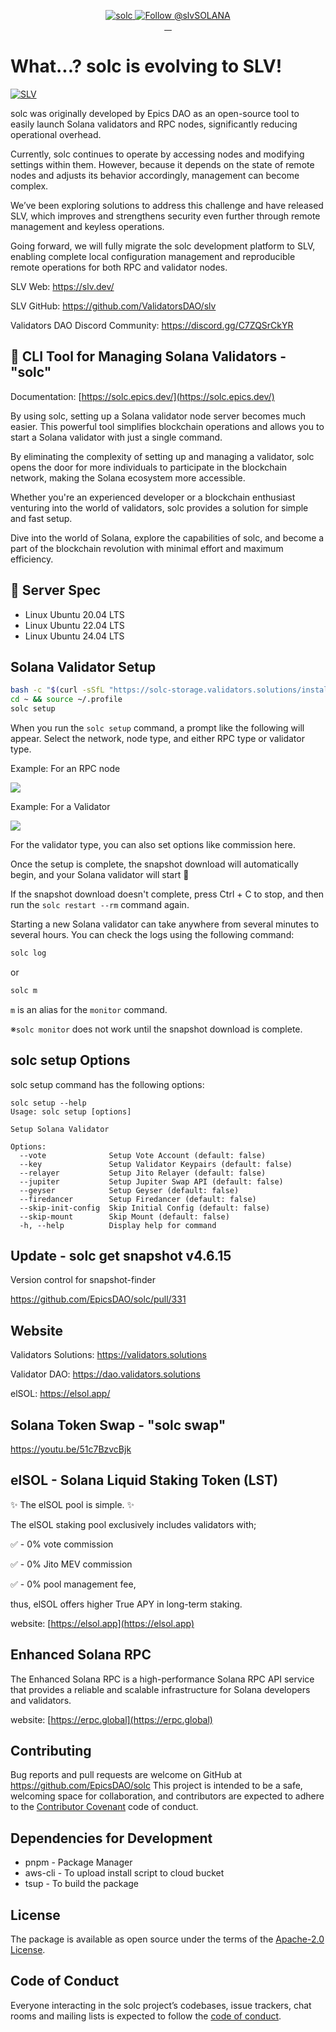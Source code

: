 <p align="center">
  <a href="https://solc.epics.dev/">
    <img src="https://solc-storage.validators.solutions/ogp.jpg" alt="solc" />
  </a>

  <a href="https://twitter.com/intent/follow?screen_name=slvSOLANA">
    <img src="https://img.shields.io/twitter/follow/slvSOLANA.svg?label=Follow%20@slvSOLANA" alt="Follow @slvSOLANA" />
  </a>
  <br/>
  <a aria-label="npm version" href="https://www.npmjs.com/package/@ily-validator/solc">
    <img alt="" src="https://badgen.net/npm/v/@ily-validator/solc">
  </a>
  <a aria-label="Downloads Number" href="https://www.npmjs.com/package/@ily-validator/solc">
    <img alt="" src="https://badgen.net/npm/dt/@ily-validator/solc">
  </a>
  <a aria-label="License" href="https://github.com/EpicsDAO/solc/blob/master/LICENSE.txt">
    <img alt="" src="https://badgen.net/badge/license/Apache/blue">
  </a>
    <a aria-label="Code of Conduct" href="https://github.com/EpicsDAO/solc/blob/master/CODE_OF_CONDUCT.md">
    <img alt="" src="https://img.shields.io/badge/Contributor%20Covenant-2.1-4baaaa.svg">
  </a>
</p>

# What...? solc is evolving to SLV!

<a href="https://slv.dev/">
  <img src="https://storage.slv.dev/SLVogp.jpg" alt="SLV" />
</a>

solc was originally developed by Epics DAO as an open-source tool to easily launch Solana validators and RPC nodes, significantly reducing operational overhead.

Currently, solc continues to operate by accessing nodes and modifying settings within them. However, because it depends on the state of remote nodes and adjusts its behavior accordingly, management can become complex.

We’ve been exploring solutions to address this challenge and have released SLV, which improves and strengthens security even further through remote management and keyless operations.

Going forward, we will fully migrate the solc development platform to SLV, enabling complete local configuration management and reproducible remote operations for both RPC and validator nodes.

SLV Web: https://slv.dev/

SLV GitHub: https://github.com/ValidatorsDAO/slv

Validators DAO Discord Community: https://discord.gg/C7ZQSrCkYR

## 🚧 CLI Tool for Managing Solana Validators - "solc"

Documentation: [https://solc.epics.dev/](https://solc.epics.dev/)

By using solc, setting up a Solana validator node server becomes much easier. This powerful tool simplifies blockchain operations and allows you to start a Solana validator with just a single command.

By eliminating the complexity of setting up and managing a validator, solc opens the door for more individuals to participate in the blockchain network, making the Solana ecosystem more accessible.

Whether you're an experienced developer or a blockchain enthusiast venturing into the world of validators, solc provides a solution for simple and fast setup.

Dive into the world of Solana, explore the capabilities of solc, and become a part of the blockchain revolution with minimal effort and maximum efficiency.

## 📖 Server Spec

- Linux Ubuntu 20.04 LTS
- Linux Ubuntu 22.04 LTS
- Linux Ubuntu 24.04 LTS

## Solana Validator Setup

```bash
bash -c "$(curl -sSfL "https://solc-storage.validators.solutions/install")"
cd ~ && source ~/.profile
solc setup
```

When you run the `solc setup` command, a prompt like the following will appear.
Select the network, node type, and either RPC type or validator type.

Example: For an RPC node

![](https://storage.googleapis.com/epics-bucket/solc/assets/setup-rpc.png)

Example: For a Validator

![](https://storage.googleapis.com/epics-bucket/solc/assets/setup-jito-v.png)

For the validator type, you can also set options like commission here.

Once the setup is complete, the snapshot download will automatically begin,
and your Solana validator will start 🎊

If the snapshot download doesn't complete, press Ctrl + C to stop,
and then run the `solc restart --rm` command again.

Starting a new Solana validator can take anywhere from several minutes to several hours.
You can check the logs using the following command:

```bash
solc log
```

or

```bash
solc m
```

`m` is an alias for the `monitor` command.

※`solc monitor` does not work until the snapshot download is complete.

## solc setup Options

solc setup command has the following options:

```
solc setup --help
Usage: solc setup [options]

Setup Solana Validator

Options:
  --vote              Setup Vote Account (default: false)
  --key               Setup Validator Keypairs (default: false)
  --relayer           Setup Jito Relayer (default: false)
  --jupiter           Setup Jupiter Swap API (default: false)
  --geyser            Setup Geyser (default: false)
  --firedancer        Setup Firedancer (default: false)
  --skip-init-config  Skip Initial Config (default: false)
  --skip-mount        Skip Mount (default: false)
  -h, --help          Display help for command
```

## Update - solc get snapshot v4.6.15

Version control for snapshot-finder

https://github.com/EpicsDAO/solc/pull/331

## Website

Validators Solutions: https://validators.solutions

Validator DAO: https://dao.validators.solutions

elSOL: https://elsol.app/

## Solana Token Swap - "solc swap"

https://youtu.be/51c7BzvcBjk

## elSOL - Solana Liquid Staking Token (LST)

✨ The elSOL pool is simple. ✨

The elSOL staking pool exclusively includes validators with;

✅ - 0% vote commission

✅ - 0% Jito MEV commission

✅ - 0% pool management fee,

thus, elSOL offers higher True APY in long-term staking.

website: [https://elsol.app](https://elsol.app)

## Enhanced Solana RPC

The Enhanced Solana RPC is a high-performance Solana RPC API service that provides a reliable and scalable infrastructure for Solana developers and validators.

website: [https://erpc.global](https://erpc.global)

## Contributing

Bug reports and pull requests are welcome on GitHub at https://github.com/EpicsDAO/solc This project is intended to be a safe, welcoming space for collaboration, and contributors are expected to adhere to the [Contributor Covenant](http://contributor-covenant.org) code of conduct.

## Dependencies for Development

- pnpm - Package Manager
- aws-cli - To upload install script to cloud bucket
- tsup - To build the package

## License

The package is available as open source under the terms of the [Apache-2.0 License](https://www.apache.org/licenses/LICENSE-2.0).

## Code of Conduct

Everyone interacting in the solc project’s codebases, issue trackers, chat rooms and mailing lists is expected to follow the [code of conduct](https://github.com/EpicsDAO/solc/blob/master/CODE_OF_CONDUCT.md).
